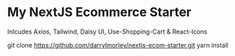 # My NextJS Ecommerce Starter

Inlcudes Axios, Tailwind, Daisy UI, Use-Shopping-Cart & React-Icons

git clone https://github.com/darrylmorley/nextjs-ecom-starter.git
yarn install
